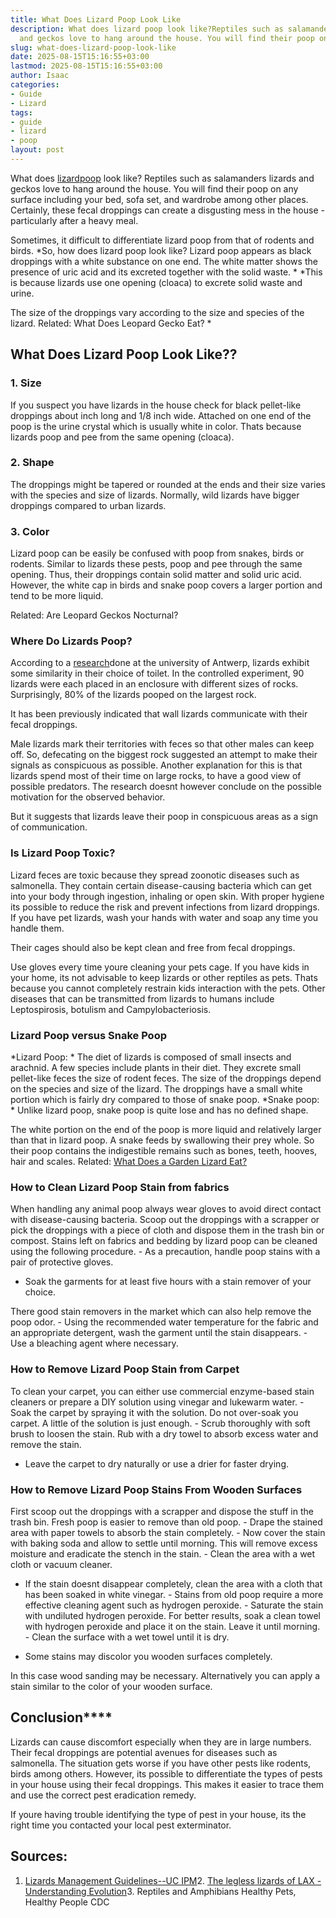 ```yaml
---
title: What Does Lizard Poop Look Like
description: What does lizard poop look like?Reptiles such as salamanders lizards
  and geckos love to hang around the house. You will find their poop on any surface...
slug: what-does-lizard-poop-look-like
date: 2025-08-15T15:16:55+03:00
lastmod: 2025-08-15T15:16:55+03:00
author: Isaac
categories:
- Guide
- Lizard
tags:
- guide
- lizard
- poop
layout: post
---
```

What does [lizard](https://pestpolicy.com/are-lizards-poisonous/)[poop](https://pestpolicy.com/what-does-raccoon-poop-look-like/) look like? Reptiles such as salamanders lizards and geckos love to hang around the house. You will find their poop on any surface including your bed, sofa set, and wardrobe among other places. Certainly, these fecal droppings can create a disgusting mess in the house - particularly after a heavy meal.

Sometimes, it difficult to differentiate lizard poop from that of rodents and birds. *So, how does lizard poop look like? Lizard poop appears as black droppings with a white substance on one end. The white matter shows the presence of uric acid and its excreted together with the solid waste. * *This is because lizards use one opening (cloaca) to excrete solid waste and urine.

The size of the droppings vary according to the size and species of the lizard. Related: What Does Leopard Gecko Eat? *

##  What Does Lizard Poop Look Like??

###  1. Size

If you suspect you have lizards in the house check for black pellet-like droppings about inch long and 1/8 inch wide. Attached on one end of the poop is the urine crystal which is usually white in color. Thats because lizards poop and pee from the same opening (cloaca).

###  2. Shape

The droppings might be tapered or rounded at the ends and their size varies with the species and size of lizards. Normally, wild lizards have bigger droppings compared to urban lizards.

###  3. Color

Lizard poop can be easily be confused with poop from snakes, birds or rodents. Similar to lizards these pests, poop and pee through the same opening. Thus, their droppings contain solid matter and solid uric acid. However, the white cap in birds and snake poop covers a larger portion and tend to be more liquid.

Related: Are Leopard Geckos Nocturnal?

###  **Where Do Lizards Poop?**

According to a [research](https://www.sciencemag.org/news/2019/08/lizards-poop-biggest-rocks-around)done at the university of Antwerp, lizards exhibit some similarity in their choice of toilet. In the controlled experiment, 90 lizards were each placed in an enclosure with different sizes of rocks. Surprisingly, 80% of the lizards pooped on the largest rock.

It has been previously indicated that wall lizards communicate with their fecal droppings.

Male lizards mark their territories with feces so that other males can keep off. So, defecating on the biggest rock suggested an attempt to make their signals as conspicuous as possible. Another explanation for this is that lizards spend most of their time on large rocks, to have a good view of possible predators. The research doesnt however conclude on the possible motivation for the observed behavior.

But it suggests that lizards leave their poop in conspicuous areas as a sign of communication.

###  **Is Lizard Poop Toxic?**

Lizard feces are toxic because they spread zoonotic diseases such as salmonella. They contain certain disease-causing bacteria which can get into your body through ingestion, inhaling or open skin. With proper hygiene its possible to reduce the risk and prevent infections from lizard droppings. If you have pet lizards, wash your hands with water and soap any time you handle them.

Their cages should also be kept clean and free from fecal droppings.

Use gloves every time youre cleaning your pets cage. If you have kids in your home, its not advisable to keep lizards or other reptiles as pets. Thats because you cannot completely restrain kids interaction with the pets. Other diseases that can be transmitted from lizards to humans include Leptospirosis, botulism and Campylobacteriosis.

###  **Lizard Poop versus Snake Poop**

*Lizard Poop: * The diet of lizards is composed of small insects and arachnid. A few species include plants in their diet. They excrete small pellet-like feces the size of rodent feces. The size of the droppings depend on the species and size of the lizard. The droppings have a small white portion which is fairly dry compared to those of snake poop. *Snake poop: * Unlike lizard poop, snake poop is quite lose and has no defined shape.

The white portion on the end of the poop is more liquid and relatively larger than that in lizard poop. A snake feeds by swallowing their prey whole. So their poop contains the indigestible remains such as bones, teeth, hooves, hair and scales. Related: [What Does a Garden Lizard Eat? ](https://pestpolicy.com/what-does-a-garden-lizard-eat/)

###  **How to Clean Lizard Poop Stain from fabrics**

When handling any animal poop always wear gloves to avoid direct contact with disease-causing bacteria. Scoop out the droppings with a scrapper or pick the droppings with a piece of cloth and dispose them in the trash bin or compost. Stains left on fabrics and bedding by lizard poop can be cleaned using the following procedure. - As a precaution, handle poop stains with a pair of protective gloves.

- Soak the garments for at least five hours with a stain remover of your choice.

There good stain removers in the market which can also help remove the poop odor. - Using the recommended water temperature for the fabric and an appropriate detergent, wash the garment until the stain disappears. - Use a bleaching agent where necessary.

###  **How to Remove Lizard Poop Stain from Carpet**

To clean your carpet, you can either use commercial enzyme-based stain cleaners or prepare a DIY solution using vinegar and lukewarm water. - Soak the carpet by spraying it with the solution. Do not over-soak you carpet. A little of the solution is just enough. - Scrub thoroughly with soft brush to loosen the stain. Rub with a dry towel to absorb excess water and remove the stain.

- Leave the carpet to dry naturally or use a drier for faster drying.

###  **How to Remove Lizard Poop Stains From Wooden Surfaces**

First scoop out the droppings with a scrapper and dispose the stuff in the trash bin. Fresh poop is easier to remove than old poop. - Drape the stained area with paper towels to absorb the stain completely. - Now cover the stain with baking soda and allow to settle until morning. This will remove excess moisture and eradicate the stench in the stain. - Clean the area with a wet cloth or vacuum cleaner.

- If the stain doesnt disappear completely, clean the area with a cloth that has been soaked in white vinegar. - Stains from old poop require a more effective cleaning agent such as hydrogen peroxide. - Saturate the stain with undiluted hydrogen peroxide. For better results, soak a clean towel with hydrogen peroxide and place it on the stain. Leave it until morning. - Clean the surface with a wet towel until it is dry.

- Some stains may discolor you wooden surfaces completely.

In this case wood sanding may be necessary. Alternatively you can apply a stain similar to the color of your wooden surface.

##  Conclusion****

Lizards can cause discomfort especially when they are in large numbers. Their fecal droppings are potential avenues for diseases such as salmonella. The situation gets worse if you have other pests like rodents, birds among others. However, its possible to differentiate the types of pests in your house using their fecal droppings. This makes it easier to trace them and use the correct pest eradication remedy.

If youre having trouble identifying the type of pest in your house, its the right time you contacted your local pest exterminator.

##  Sources:

1. [Lizards Management Guidelines--UC IPM](http://ipm.ucanr.edu/PMG/PESTNOTES/pn74120.html)2. [The legless lizards of LAX - Understanding Evolution](https://evolution.berkeley.edu/evolibrary/news/131005_leglesslizards)3. Reptiles and Amphibians Healthy Pets, Healthy People CDC
